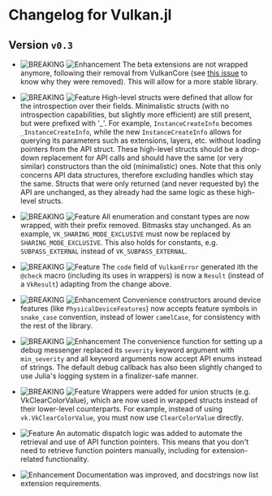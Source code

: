 # Changelog for Vulkan.jl

## Version `v0.3`

* ![BREAKING][badge-breaking] ![Enhancement][badge-enhancement] The beta extensions are not wrapped anymore, following their removal from VulkanCore (see [this issue](https://github.com/JuliaGPU/VulkanCore.jl/issues/43) to know why they were removed). This will allow for a more stable library.

* ![BREAKING][badge-breaking] ![Feature][badge-feature] High-level structs were defined that allow for the introspection over their fields. Minimalistic structs (with no introspection capabilities, but slightly more efficient) are still present, but were prefixed with '_'. For example, `InstanceCreateInfo` becomes `_InstanceCreateInfo`, while the new `InstanceCreateInfo` allows for querying its parameters such as extensions, layers, etc. without loading pointers from the API struct. These high-level structs should be a drop-down replacement for API calls and should have the same (or very similar) constructors than the old (minimalistic) ones. Note that this only concerns API data structures, therefore excluding handles which stay the same. Structs that were only returned (and never requested by) the API are unchanged, as they already had the same logic as these high-level structs.

* ![BREAKING][badge-breaking] ![Feature][badge-feature] All enumeration and constant types are now wrapped, with their prefix removed. Bitmasks stay unchanged. As an example, `VK_SHARING_MODE_EXCLUSIVE` must now be replaced by `SHARING_MODE_EXCLUSIVE`. This also holds for constants, e.g. `SUBPASS_EXTERNAL` instead of `VK_SUBPASS_EXTERNAL`.

* ![BREAKING][badge-breaking] ![Feature][badge-feature] The `code` field of `VulkanError` generated ith the `@check` macro (including its uses in wrappers) is now a `Result` (instead of a `VkResult`) adapting from the change above.

* ![BREAKING][badge-breaking] ![Enhancement][badge-enhancement] Convenience constructors around device features (like `PhysicalDeviceFeatures`) now accepts feature symbols in `snake_case` convention, instead of lower `camelCase`, for consistency with the rest of the library.

* ![BREAKING][badge-breaking] ![Enhancement][badge-enhancement] The convenience function for setting up a debug messenger replaced its `severity` keyword argument with `min_severity` and all keyword arguments now accept API enums instead of strings. The default debug callback has also been slightly changed to use Julia's logging system in a finalizer-safe manner.

* ![BREAKING][badge-breaking] ![Feature][badge-feature] Wrappers were added for union structs (e.g. VkClearColorValue), which are now used in wrapped structs instead of their lower-level counterparts. For example, instead of using `vk.VkClearColorValue`, you must now use `ClearColorValue` directly.

* ![Feature][badge-feature] An automatic dispatch logic was added to automate the retrieval and use of API function pointers. This means that you don't need to retrieve function pointers manually, including for extension-related functionality.

* ![Enhancement][badge-enhancement] Documentation was improved, and docstrings now list extension requirements.


[badge-breaking]: https://img.shields.io/badge/BREAKING-red.svg
[badge-deprecation]: https://img.shields.io/badge/deprecation-orange.svg
[badge-feature]: https://img.shields.io/badge/feature-green.svg
[badge-enhancement]: https://img.shields.io/badge/enhancement-blue.svg
[badge-bugfix]: https://img.shields.io/badge/bugfix-purple.svg
[badge-security]: https://img.shields.io/badge/security-black.svg
[badge-experimental]: https://img.shields.io/badge/experimental-lightgrey.svg
[badge-maintenance]: https://img.shields.io/badge/maintenance-gray.svg

<!--
# Badges (reused from the CHANGELOG.md of Documenter.jl)

![BREAKING][badge-breaking]
![Deprecation][badge-deprecation]
![Feature][badge-feature]
![Enhancement][badge-enhancement]
![Bugfix][badge-bugfix]
![Security][badge-security]
![Experimental][badge-experimental]
![Maintenance][badge-maintenance]
-->

